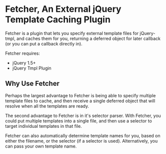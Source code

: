 # Fetcher, An External jQuery Template Caching Plugin

Fetcher is a plugin that lets you specify external template files for jQuery-tmpl, and caches them for you, returning a deferred object for later callback (or you can put a callback directly in).

Fetcher requires:

*   jQuery 1.5+
*   jQuery Tmpl Plugin

## Why Use Fetcher

Perhaps the largest advantage to Fetcher is being able to specify multiple template files to cache, and then receive a single deferred object that will resolve when all the templates are ready.

The second advantage to Fetcher is in it's selector parser.  With Fetcher, you could put multiple templates into a single file, and then use a selector to target individual templates in that file.

Fetcher can also automatically determine template names for you, based on either the filename, or the selector (if a selector is used).  Alternatively, you can pass your own template name.

